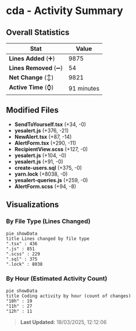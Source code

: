# cda - Activity Summary 

## Overall Statistics

| Stat                   | Value                                                             |
| ---------------------- | ----------------------------------------------------------------- |
| **Lines Added** (➕)   | 9875                                          |
| **Lines Removed** (➖) | 54                                        |
| **Net Change** (↕)    | 9821                |
| **Active Time** (⌚)   | 91 minutes |


## Modified Files
- **SendToYourself.tsx** (+34, -0)
- **yesalert.js** (+376, -21)
- **NewAlert.tsx** (+87, -14)
- **AlertForm.tsx** (+290, -11)
- **RecipientView.scss** (+127, -0)
- **yesalert.js** (+104, -0)
- **yesalert.js** (+91, -0)
- **create-users.sql** (+375, -0)
- **yarn.lock** (+8038, -0)
- **yesalert-queries.js** (+259, -0)
- **AlertForm.scss** (+94, -8)

## Visualizations

### By File Type (Lines Changed)

```mermaid
pie showData
title Lines changed by file type
".tsx" : 436
".js" : 851
".scss" : 229
".sql" : 375
".lock" : 8038
```

### By Hour (Estimated Activity Count)

```mermaid
pie showData
title Coding activity by hour (count of changes)
"10h" : 19
"11h" : 27
"12h" : 11
```


> **Last Updated:** 18/03/2025, 12:12:06
